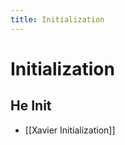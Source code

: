 ```yaml
---
title: Initialization
---
```


# Initialization

## He Init
- [[Xavier Initialization]]


































































